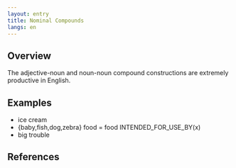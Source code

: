 ```yaml
---
layout: entry
title: Nominal Compounds
langs: en
---
```


## Overview

The adjective-noun and noun-noun compound constructions are extremely productive in English.

## Examples

- ice cream
- {baby,fish,dog,zebra} food = food INTENDED_FOR_USE_BY(x)
- big trouble

## References
